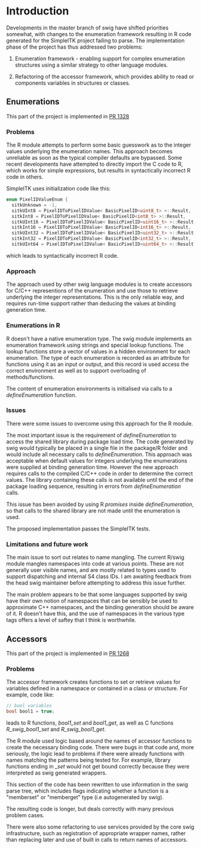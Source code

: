 # Introduction

Developments in the master branch of swig have shifted priorities somewhat,
with changes to the enumeration framework resulting in R code generated
for the SimpleITK project failing to parse. The implementation phase
of the project has thus addressed two problems:

1. Enumeration framework - enabling support for complex enumeration structures
   using a similar strategy to other language modules.
   
1. Refactoring of the accessor framework, which provides ability to
   read or components variables in structures or classes.
   
## Enumerations

This part of the project is implemented in [PR 1328](https://github.com/swig/swig/pull/1328)

### Problems

The R module attempts to perform some basic guesswork as to the
integer values underlying the enumeration names. This approach becomes
unreliable as soon as the typical compiler defaults are bypassed. Some recent
developments have attempted to directly import the C code to R, which works
for simple expressions, but results in syntactically incorrect R code in others.

SimpleITK uses initialization code like this:

```cpp
enum PixelIDValueEnum {
  sitkUnknown = -1,
  sitkUInt8 = PixelIDToPixelIDValue< BasicPixelID<uint8_t> >::Result,   ///< Unsigned 8 bit integer
  sitkInt8 = PixelIDToPixelIDValue< BasicPixelID<int8_t> >::Result,     ///< Signed 8 bit integer
  sitkUInt16 = PixelIDToPixelIDValue< BasicPixelID<uint16_t> >::Result, ///< Unsigned 16 bit integer
  sitkInt16 = PixelIDToPixelIDValue< BasicPixelID<int16_t> >::Result,   ///< Signed 16 bit integer
  sitkUInt32 = PixelIDToPixelIDValue< BasicPixelID<uint32_t> >::Result, ///< Unsigned 32 bit integer
  sitkInt32 = PixelIDToPixelIDValue< BasicPixelID<int32_t> >::Result,   ///< Signed 32 bit integer
  sitkUInt64 = PixelIDToPixelIDValue< BasicPixelID<uint64_t> >::Result, ///< Unsigned 64 bit integer

```

which leads to syntactically incorrect R code.

### Approach

The approach used by other swig language modules is to create
accessors for C/C++ representions of the enumeration and use those
to retrieve underlying the integer representations. This is the only
reliable way, and requires run-time support rather than deducing the
values at binding generation time.

### Enumerations in R

R doesn't have a native enumeration type. The swig module implements
an enumeration framework using strings and special lookup
functions. The lookup functions store a vector of values in a hidden
environment for each enumeration. The type of each enumeration is
recorded as an attribute for functions using it as an input or output,
and this record is used access the correct environment as well as to
support overloading of methods/functions.

The content of enumeration environments is initialised via calls to
a _defineEnumeration_ function.

### Issues

There were some issues to overcome using this approach for the R
module.

The most important issue is the requirement of _defineEnumeration_ to
access the shared library during package load time. The code generated
by swig would typically be placed in a single file in the package/R
folder and would include all necessary calls to
_defineEnumeration_. This approach was acceptable when default values
for integers underlying the enumerations were supplied at binding
generation time. However the new approach requires calls to the
compiled C/C++ code in order to determine the correct values. The
library containing these calls is not available until the end of the
package loading sequence, resulting in errors from _defineEnumeration_ calls.

This issue has been avoided by using R _promises_ inside
_defineEnumeration_, so that calls to the shared library are not made
until the enumeration is used.

The proposed implementation passes the SimpleITK tests.

### Limitations and future work

The main issue to sort out relates to name mangling. The current
R/swig module mangles namespaces into code at various points. These
are not generally user visible names, and are mostly related to types
used to support dispatching and internal S4 class IDs. I am awaiting
feedback from the head swig maintainer before attempting to address
this issue further.

The main problem appears to be that some languages supported by swig
have their own notion of namespaces that can be sensibly be used to
approximate C++ namespaces, and the binding generation should be aware
of it. R doesn't have this, and the use of namespaces in the various
type tags offers a level of saftey that I think is worthwhile.

## Accessors

This part of the project is implemented in [PR 1268](https://github.com/swig/swig/pull/1268)

### Problems

The accessor framework creates functions to set or retrieve values for
variables defined in a namespace or contained in a class or structure. For example, code like:

```cpp
// bool variables
bool bool1 = true;

```

leads to R functions, _bool1\_set_ and _bool1\_get_, as well as C
functions _R\_swig\_bool1\_set_ and _R\_swig\_bool1\_get_. 

The R module used logic based around the names of accessor functions
to create the necessary binding code. There were bugs in that code
and, more seriously, the logic lead to problems if there were already
functions with names matching the patterns being tested for. For
example, library functions ending in _\_set_ would not get bound
correctly because they were interpreted as swig generated wrappers.

This section of the code has been rewritten to use information in the
swig parse tree, which includes flags indicating whether a function is
a "memberset" or "memberget" type (i.e autogenerated by swig).

The resulting code is longer, but deals correctly with many previous
problem cases.

There were also some refactoring to use services provided by the core
swig infrastructure, such as registration of appropriate wrapper
names, rather than replacing later and use of built in calls to return
names of accessors.
